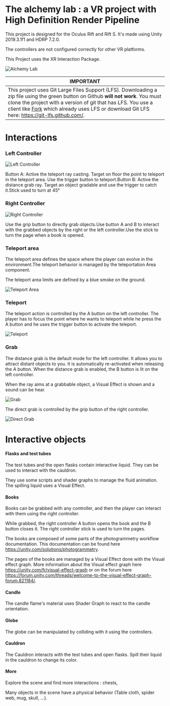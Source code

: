 # The alchemy lab : a VR project with High Definition Render Pipeline

This project is designed for the Oculus Rift and Rift S. It's made using Unity 2019.3.1f1 and HDRP 7.2.0.

The controllers are not configured correctly for other VR platforms.

This Project uses the XR Interaction Package.

![Alchemy Lab](Documentation/Images/alchemylab.png)



| IMPORTANT                                                    |
| ------------------------------------------------------------ |
| This project uses Git Large Files Support (LFS). Downloading a zip file using the green button on Github **will not work**. You must clone the project with a version of git that has LFS. You use a client like [Fork](https://git-fork.com/) which already uses LFS or download Git LFS here: <https://git-lfs.github.com/>. |



# Interactions

### Left Controller

![Left Controller](Documentation/Images/LeftController.png)

Button A: Active the teleport ray casting. Target on floor the point to teleport in the teleport area. Use the trigger button to teleport.Button B: Active the distance grab ray. Target an object gradable and use the trigger to catch it.Stick used to turn at 45°

### Right Controller

![Right Controller](Documentation/Images/RightController.png)

Use the grip button to directly grab objects.Use button A and B to interact with the grabbed objects by the right or the left controller.Use the stick to turn the page when a book is opened.

### Teleport area

The teleport area defines the space where the player can evolve in the environment.The teleport behavior is managed by the teleportation Area component.

The teleport area limits are defined by a blue smoke on the ground. 

![Teleport Area](Documentation/Images/TeleportArea.png)

### Teleport

The teleport action is controlled by the A button on the left controller. The player has to focus the point where he wants to teleport while he press the A button and he uses the trigger button to activate the teleport.

![Teleport](Documentation/Images/teleport.png)

### Grab

The distance grab is the default mode for the left controller. It allows you to attract distant objects to you. It is automatically re-activated when releasing the A button. When the distance grab is enabled, the B button is lit on the left controller. 

When the ray aims at a grabbable object, a Visual Effect is shown and a sound can be hear.

![Grab](Documentation/Images/grab.png)

The direct grab is controlled by the grip button of the right controller.

![Direct Grab](Documentation/Images/directgrab.png)

# Interactive objects

#### Flasks and test tubes

The test tubes and the open flasks contain interactive liquid. They can be used to interact with the cauldron. 

They use some scripts and shader graphs to manage the fluid animation. The spilling liquid uses a Visual Effect.

#### Books

Books can be grabbed with any controller, and then the player can interact with them using the right controller.

While grabbed, the right controller A button opens the book and the B button closes it. The right controller stick is used to turn the pages.

The books are composed of some parts of the photogrammetry workflow documentation. This documentation can be found here https://unity.com/solutions/photogrammetry.

The pages of the books are managed by a Visual Effect done with the Visual effect graph. More information about the Visual effect graph here https://unity.com/fr/visual-effect-graph or on the forum here https://forum.unity.com/threads/welcome-to-the-visual-effect-graph-forum.821184/.

#### Candle

The candle flame's material uses Shader Graph to react to the candle orientation.

#### Globe

The globe can be manipulated by colliding with it using the controllers.

#### Cauldron

The Cauldron interacts with the test tubes and open flasks. Spill their liquid in the cauldron to change its color.

#### More

Explore the scene and find more interactions : chests, 

Many objects in the scene have a physical behavior (Table cloth, spider web, mug, skull, …).